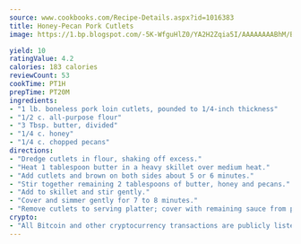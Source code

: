 ```yaml
---
source: www.cookbooks.com/Recipe-Details.aspx?id=1016383
title: Honey-Pecan Pork Cutlets
image: https://1.bp.blogspot.com/-5K-WfguHlZ0/YA2H2Zqia5I/AAAAAAAABhM/Bdgu68p4aG0Q6jWdy3eGaUXSKw5p3sdxwCLcBGAsYHQ/s324/7.png

yield: 10
ratingValue: 4.2
calories: 183 calories
reviewCount: 53
cookTime: PT1H
prepTime: PT20M
ingredients:
- "1 lb. boneless pork loin cutlets, pounded to 1/4-inch thickness"
- "1/2 c. all-purpose flour"
- "3 Tbsp. butter, divided"
- "1/4 c. honey"
- "1/4 c. chopped pecans"
directions:
- "Dredge cutlets in flour, shaking off excess."
- "Heat 1 tablespoon butter in a heavy skillet over medium heat."
- "Add cutlets and brown on both sides about 5 or 6 minutes."
- "Stir together remaining 2 tablespoons of butter, honey and pecans."
- "Add to skillet and stir gently."
- "Cover and simmer gently for 7 to 8 minutes."
- "Remove cutlets to serving platter; cover with remaining sauce from pan. Makes 4 servings."
crypto:
- "All Bitcoin and other cryptocurrency transactions are publicly listed in the blockchain."
---
```

